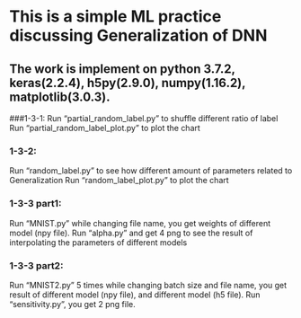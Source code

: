 # This is a simple ML practice discussing Generalization of DNN

## The work is implement on python 3.7.2, keras(2.2.4), h5py(2.9.0), numpy(1.16.2), matplotlib(3.0.3).

###1-3-1:
Run “partial_random_label.py” to shuffle different ratio of label
Run “partial_random_label_plot.py”  to plot the chart

### 1-3-2:
Run “random_label.py” to see how different amount of parameters related to Generalization
Run “random_label_plot.py” to plot the chart

### 1-3-3 part1:
Run “MNIST.py” while changing file name, you get weights of different model (npy file).
Run “alpha.py” and get 4 png to see the result of interpolating the parameters of different models

### 1-3-3 part2:
Run “MNIST2.py” 5 times while changing batch size and file name, you get result of different model (npy file), and different model (h5 file).
Run “sensitivity.py”, you get 2 png file.

